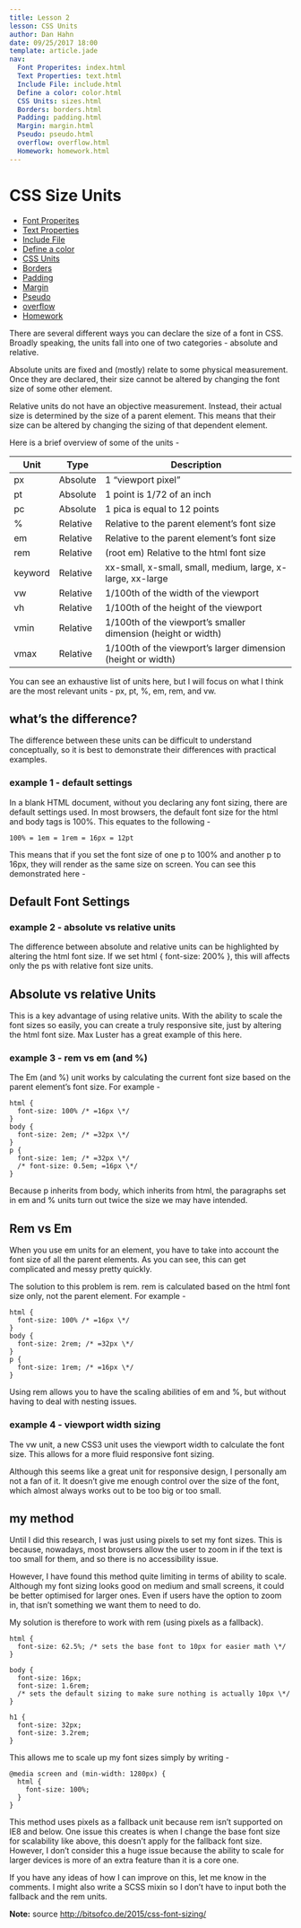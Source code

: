 ```yaml
---
title: Lesson 2
lesson: CSS Units
author: Dan Hahn
date: 09/25/2017 18:00
template: article.jade
nav:
  Font Properites: index.html
  Text Properties: text.html
  Include File: include.html
  Define a color: color.html
  CSS Units: sizes.html
  Borders: borders.html
  Padding: padding.html
  Margin: margin.html
  Pseudo: pseudo.html
  overflow: overflow.html
  Homework: homework.html
---
```


# CSS Size Units

* [Font Properites]()
* [Text Properties](text.html)
* [Include File](include.html)
* [Define a color](color.html)
* [CSS Units](sizes.html)
* [Borders](borders.html)
* [Padding](padding.html)
* [Margin](margin.html)
* [Pseudo](pseudo.html)
* [overflow](overflow.html)
* [Homework](homework.html)

There are several different ways you can declare the size of a font in CSS. Broadly speaking, the units fall into one of two categories - absolute and relative.

Absolute units are fixed and (mostly) relate to some physical measurement. Once they are declared, their size cannot be altered by changing the font size of some other element.

Relative units do not have an objective measurement. Instead, their actual size is determined by the size of a parent element. This means that their size can be altered by changing the sizing of that dependent element.

Here is a brief overview of some of the units -

Unit    | Type     | Description                                                  
--------|----------|--------------------------------------------------------------
px      | Absolute | 1 “viewport pixel”                                           
pt      | Absolute | 1 point is 1/72 of an inch                                   
pc      | Absolute | 1 pica is equal to 12 points                                 
%       | Relative | Relative to the parent element’s font size                   
em      | Relative | Relative to the parent element’s font size                   
rem     | Relative | (root em) Relative to the html font size                     
keyword | Relative | xx-small, x-small, small, medium, large, x-large, xx-large   
vw      | Relative | 1/100th of the width of the viewport                         
vh      | Relative | 1/100th of the height of the viewport                        
vmin    | Relative | 1/100th of the viewport’s smaller dimension (height or width)
vmax    | Relative | 1/100th of the viewport’s larger dimension (height or width)

You can see an exhaustive list of units here, but I will focus on what I think are the most relevant units - px, pt, %, em, rem, and vw.

## what’s the difference?

The difference between these units can be difficult to understand conceptually, so it is best to demonstrate their differences with practical examples.

### example 1 - default settings

In a blank HTML document, without you declaring any font sizing, there are default settings used. In most browsers, the default font size for the html and body tags is 100%. This equates to the following -

    100% = 1em = 1rem = 16px = 12pt

This means that if you set the font size of one p to 100% and another p to 16px, they will render as the same size on screen. You can see this demonstrated here -

## Default Font Settings

### example 2 - absolute vs relative units

The difference between absolute and relative units can be highlighted by altering the html font size. If we set html { font-size: 200% }, this will affects only the ps with relative font size units.

## Absolute vs relative Units

This is a key advantage of using relative units. With the ability to scale the font sizes so easily, you can create a truly responsive site, just by altering the html font size. Max Luster has a great example of this here.

### example 3 - rem vs em (and %)

The Em (and %) unit works by calculating the current font size based on the parent element’s font size. For example -

    html {
      font-size: 100% /* =16px \*/
    }
    body {
      font-size: 2em; /* =32px \*/
    }
    p {
      font-size: 1em; /* =32px \*/
      /* font-size: 0.5em; =16px \*/
    }

Because p inherits from body, which inherits from html, the paragraphs set in em and % units turn out twice the size we may have intended.

## Rem vs Em

When you use em units for an element, you have to take into account the font size of all the parent elements. As you can see, this can get complicated and messy pretty quickly.

The solution to this problem is rem. rem is calculated based on the html font size only, not the parent element. For example -

    html {
      font-size: 100% /* =16px \*/
    }
    body {
      font-size: 2rem; /* =32px \*/
    }
    p {
      font-size: 1rem; /* =16px \*/
    }

Using rem allows you to have the scaling abilities of em and %, but without having to deal with nesting issues.

### example 4 - viewport width sizing

The vw unit, a new CSS3 unit uses the viewport width to calculate the font size. This allows for a more fluid responsive font sizing.

Although this seems like a great unit for responsive design, I personally am not a fan of it. It doesn’t give me enough control over the size of the font, which almost always works out to be too big or too small.

## my method

Until I did this research, I was just using pixels to set my font sizes. This is because, nowadays, most browsers allow the user to zoom in if the text is too small for them, and so there is no accessibility issue.

However, I have found this method quite limiting in terms of ability to scale. Although my font sizing looks good on medium and small screens, it could be better optimised for larger ones. Even if users have the option to zoom in, that isn’t something we want them to need to do.

My solution is therefore to work with rem (using pixels as a fallback).

    html {
      font-size: 62.5%; /* sets the base font to 10px for easier math \*/
    }

    body {
      font-size: 16px;
      font-size: 1.6rem;  
      /* sets the default sizing to make sure nothing is actually 10px \*/
    }

    h1 {
      font-size: 32px;
      font-size: 3.2rem;
    }

This allows me to scale up my font sizes simply by writing -

    @media screen and (min-width: 1280px) {
      html {
        font-size: 100%;
      }
    }

This method uses pixels as a fallback unit because rem isn’t supported on IE8 and below. One issue this creates is when I change the base font size for scalability like above, this doesn’t apply for the fallback font size. However, I don’t consider this a huge issue because the ability to scale for larger devices is more of an extra feature than it is a core one.

If you have any ideas of how I can improve on this, let me know in the comments. I might also write a SCSS mixin so I don’t have to input both the fallback and the rem units.

**Note:** source http://bitsofco.de/2015/css-font-sizing/
